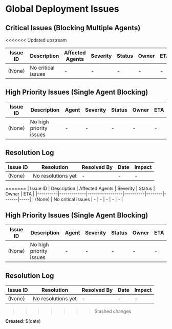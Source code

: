 # Global Deployment Issues

## Critical Issues (Blocking Multiple Agents)
<<<<<<< Updated upstream

| Issue ID | Description        | Affected Agents | Severity | Status | Owner | ETA |
| -------- | ------------------ | --------------- | -------- | ------ | ----- | --- |
| (None)   | No critical issues | -               | -        | -      | -     | -   |

## High Priority Issues (Single Agent Blocking)

| Issue ID | Description             | Agent | Severity | Status | Owner | ETA |
| -------- | ----------------------- | ----- | -------- | ------ | ----- | --- |
| (None)   | No high priority issues | -     | -        | -      | -     | -   |

## Resolution Log

| Issue ID | Resolution         | Resolved By | Date | Impact |
| -------- | ------------------ | ----------- | ---- | ------ |
| (None)   | No resolutions yet | -           | -    | -      |
=======
| Issue ID | Description | Affected Agents | Severity | Status | Owner | ETA |
|----------|-------------|-----------------|----------|--------|-------|-----|
| (None)   | No critical issues | - | - | - | - | - |

## High Priority Issues (Single Agent Blocking)  
| Issue ID | Description | Agent | Severity | Status | Owner | ETA |
|----------|-------------|-------|----------|--------|-------|-----|
| (None)   | No high priority issues | - | - | - | - | - |

## Resolution Log
| Issue ID | Resolution | Resolved By | Date | Impact |
|----------|------------|-------------|------|--------|
| (None)   | No resolutions yet | - | - | - |
>>>>>>> Stashed changes

**Created**: $(date)
